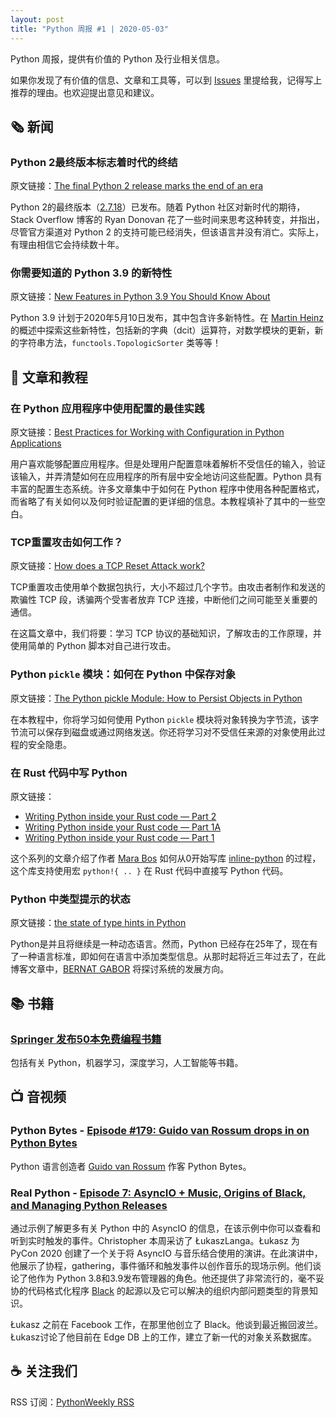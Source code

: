 ```yaml
---
layout: post
title: "Python 周报 #1 | 2020-05-03"
---
```


Python 周报，提供有价值的 Python 及行业相关信息。

如果你发现了有价值的信息、文章和工具等，可以到 [Issues](https://github.com/qiwihui/PythonWeekly/issues) 里提给我，记得写上推荐的理由。也欢迎提出意见和建议。

## :newspaper_roll: 新闻

### Python 2最终版本标志着时代的终结

原文链接：[The final Python 2 release marks the end of an era](https://stackoverflow.blog/2020/04/23/the-final-python-2-release-marks-the-end-of-an-era/)

Python 2的最终版本（[2.7.18](https://www.python.org/downloads/release/python-2718/)）已发布。随着 Python 社区对新时代的期待，Stack Overflow 博客的 Ryan Donovan 花了一些时间来思考这种转变，并指出，尽管官方渠道对 Python 2 的支持可能已经消失，但该语言并没有消亡。实际上，有理由相信它会持续数十年。

### 你需要知道的 Python 3.9 的新特性

原文链接：[New Features in Python 3.9 You Should Know About](https://medium.com/@martin.heinz/new-features-in-python-3-9-you-should-know-about-14f3c647c2b4)

Python 3.9 计划于2020年5月10日发布，其中包含许多新特性。在 [Martin Heinz](https://medium.com/@martin.heinz) 的概述中探索这些新特性，包括新的字典（dcit）运算符，对数学模块的更新，新的字符串方法，`functools.TopologicSorter` 类等等！

## :pencil: 文章和教程

### 在 Python 应用程序中使用配置的最佳实践

原文链接：[Best Practices for Working with Configuration in Python Applications](https://tech.preferred.jp/en/blog/working-with-configuration-in-python/)

用户喜欢能够配置应用程序。但是处理用户配置意味着解析不受信任的输入，验证该输入，并弄清楚如何在应用程序的所有层中安全地访问这些配置。Python 具有丰富的配置生态系统。许多文章集中于如何在 Python 程序中使用各种配置格式，而省略了有关如何以及何时验证配置的更详细的信息。本教程填补了其中的一些空白。

### TCP重置攻击如何工作？

原文链接：[How does a TCP Reset Attack work?](https://robertheaton.com/2020/04/27/how-does-a-tcp-reset-attack-work/)

TCP重置攻击使用单个数据包执行，大小不超过几个字节。由攻击者制作和发送的欺骗性 TCP 段，诱骗两个受害者放弃 TCP 连接，中断他们之间可能至关重要的通信。

在这篇文章中，我们将要：学习 TCP 协议的基础知识，了解攻击的工作原理，并使用简单的 Python 脚本对自己进行攻击。

### Python `pickle` 模块：如何在 Python 中保存对象

原文链接：[The Python pickle Module: How to Persist Objects in Python](https://realpython.com/python-pickle-module/)

在本教程中，你将学习如何使用 Python `pickle` 模块将对象转换为字节流，该字节流可以保存到磁盘或通过网络发送。你还将学习对不受信任来源的对象使用此过程的安全隐患。

### 在 Rust 代码中写 Python

原文链接：

- [Writing Python inside your Rust code — Part 2](https://blog.m-ou.se/writing-python-inside-rust-1/)
- [Writing Python inside your Rust code — Part 1A](https://blog.m-ou.se/writing-python-inside-rust-1a/)
- [Writing Python inside your Rust code — Part 1](https://blog.m-ou.se/writing-python-inside-rust-2/)

这个系列的文章介绍了作者 [Mara Bos](https://github.com/m-ou-se) 如何从0开始写库 [inline-python](https://crates.io/crates/inline-python) 的过程，这个库支持使用宏 `python!{ .. }` 在 Rust 代码中直接写 Python 代码。

### Python 中类型提示的状态

原文链接：[the state of type hints in Python](https://www.bernat.tech/the-state-of-type-hints-in-python/)

Python是并且将继续是一种动态语言。然而，Python 已经存在25年了，现在有了一种语言标准，即如何在语言中添加类型信息。从那时起将近三年过去了，在此博客文章中，[BERNAT GABOR](https://www.bernat.tech/author/bernat/) 将探讨系统的发展方向。

## :books: 书籍

### [Springer 发布50本免费编程书籍](https://link.springer.com/search/page/1?facet-discipline=%22Computer+Science%22&package=mat-covid19_textbooks&facet-language=%22En%22&facet-content-type=%22Book%22)

包括有关 Python，机器学习，深度学习，人工智能等书籍。

## :tv: 音视频

### Python Bytes - [Episode #179: Guido van Rossum drops in on Python Bytes](https://pythonbytes.fm/episodes/show/179/guido-van-rossum-drops-in-on-python-bytes)

Python 语言创造者 [Guido van Rossum](https://twitter.com/gvanrossum/) 作客 Python Bytes。

### Real Python - [Episode 7: AsyncIO + Music, Origins of Black, and Managing Python Releases](https://realpython.com/podcasts/rpp/7/)

通过示例了解更多有关 Python 中的 AsyncIO 的信息，在该示例中你可以查看和听到实时触发的事件。Christopher 本周采访了 ŁukaszLanga。Łukasz 为 PyCon 2020 创建了一个关于将 AsyncIO 与音乐结合使用的演讲。在此演讲中，他展示了协程，gathering，事件循环和触发事件以创作音乐的现场示例。他们谈论了他作为 Python 3.8和3.9发布管理器的角色。他还提供了非常流行的，毫不妥协的代码格式化程序 [Black](https://github.com/psf/black) 的起源以及它可以解决的组织内部问题类型的背景知识。

Łukasz 之前在 Facebook 工作，在那里他创立了 Black。他谈到最近搬回波兰。Łukasz讨论了他目前在 Edge DB 上的工作，建立了新一代的对象关系数据库。

## :coffee: 关注我们

RSS 订阅：[PythonWeekly RSS](https://github.com/qiwihui/PythonWeekly/releases.atom)
